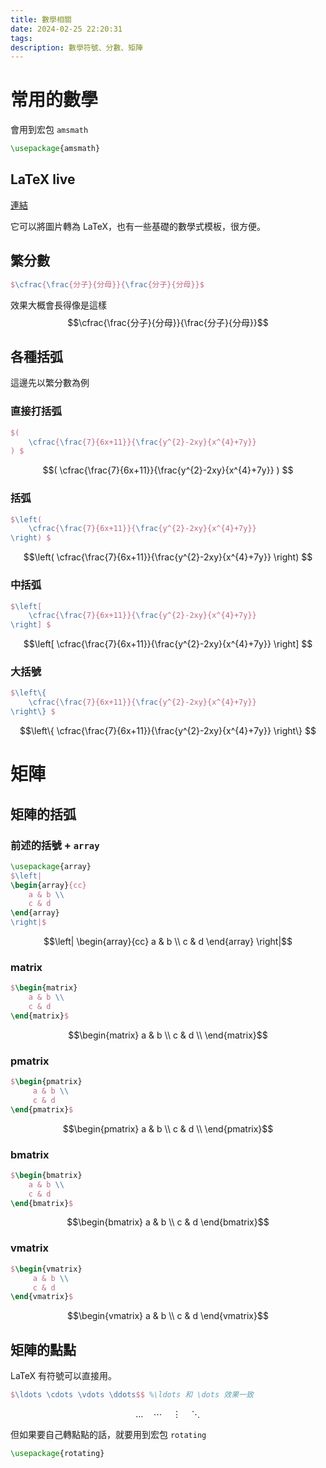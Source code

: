 ```yaml
---
title: 數學相關
date: 2024-02-25 22:20:31
tags:
description: 數學符號、分數、矩陣
---
```


# 常用的數學

會用到宏包 `amsmath`
```tex
\usepackage{amsmath}
```


## LaTeX live

[連結](https://www.latexlive.com/##)

它可以將圖片轉為 LaTeX，也有一些基礎的數學式模板，很方便。

## 繁分數

```tex
$\cfrac{\frac{分子}{分母}}{\frac{分子}{分母}}$
```
效果大概會長得像是這樣
$$\cfrac{\frac{分子}{分母}}{\frac{分子}{分母}}$$

## 各種括弧
這邊先以繁分數為例

### 直接打括弧

```tex
$(
    \cfrac{\frac{7}{6x+11}}{\frac{y^{2}-2xy}{x^{4}+7y}}
) $
```
$$(
    \cfrac{\frac{7}{6x+11}}{\frac{y^{2}-2xy}{x^{4}+7y}}
) $$

### 括弧

```tex
$\left(
    \cfrac{\frac{7}{6x+11}}{\frac{y^{2}-2xy}{x^{4}+7y}}
\right) $
```
$$\left(
    \cfrac{\frac{7}{6x+11}}{\frac{y^{2}-2xy}{x^{4}+7y}}
\right) $$

### 中括弧

```tex
$\left[
    \cfrac{\frac{7}{6x+11}}{\frac{y^{2}-2xy}{x^{4}+7y}}
\right] $
```

$$\left[
    \cfrac{\frac{7}{6x+11}}{\frac{y^{2}-2xy}{x^{4}+7y}}
\right] $$

### 大括號

```tex
$\left\{
    \cfrac{\frac{7}{6x+11}}{\frac{y^{2}-2xy}{x^{4}+7y}}
\right\} $
```

$$\left\{
    \cfrac{\frac{7}{6x+11}}{\frac{y^{2}-2xy}{x^{4}+7y}}
\right\} $$

# 矩陣

## 矩陣的括弧

### 前述的括號 + `array`

```tex
\usepackage{array}
$\left|
\begin{array}{cc}
    a & b \\
    c & d
\end{array}
\right|$
```

$$\left|
\begin{array}{cc}
    a & b \\
    c & d
\end{array}
\right|$$

### matrix

```tex
$\begin{matrix}
    a & b \\
    c & d 
\end{matrix}$
```

$$\begin{matrix}
    a & b \\
    c & d \\
\end{matrix}$$

### pmatrix

```tex
$\begin{pmatrix}
     a & b \\
     c & d 
\end{pmatrix}$
```

$$\begin{pmatrix}
     a & b \\
     c & d \\
\end{pmatrix}$$

### bmatrix

```tex
$\begin{bmatrix}
    a & b \\
    c & d
\end{bmatrix}$
```

$$\begin{bmatrix}
    a & b \\
    c & d
\end{bmatrix}$$

### vmatrix

```tex
$\begin{vmatrix}
     a & b \\
     c & d
\end{vmatrix}$
```

$$\begin{vmatrix}
     a & b \\
     c & d
\end{vmatrix}$$

## 矩陣的點點

LaTeX 有符號可以直接用。

```tex
$\ldots \cdots \vdots \ddots$$ %\ldots 和 \dots 效果一致
```

$$\ldots\quad\cdots\quad\vdots\quad\ddots$$

但如果要自己轉點點的話，就要用到宏包 `rotating`

```tex
\usepackage{rotating}
```